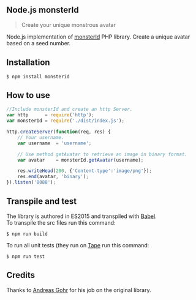 ## Node.js monsterId
> Create your unique monstrous avatar

Node.js implementation of [monsterId](http://www.splitbrain.org/projects/monsterid) PHP library.
Create a unique avatar based on a seed number.

## Installation

    $ npm install monsterid

## How to use

```js
//Include monsterId and create an http Server.
var http      = require('http');
var monsterId = require('./dist/index.js');

http.createServer(function(req, res) {
	// Your username.
	var username  = 'username';

	// Use method getAvatar to retrieve an image in binary format.
	var avatar    = monsterId.getAvatar(username);

    res.writeHead(200, {'Content-type':'image/png'});
    res.end(avatar, 'binary');
}).listen('8088');
```

## Transpile and test

The library is authored in ES2015 and transpiled with [Babel](https://babeljs.io/).  
To transpile the src files run this command:

	$ npm run build

To run all unit tests (they run on [Tape](https://github.com/substack/tape) run this command:

	$ npm run test


## Credits

Thanks to [Andreas Gohr](http://www.splitbrain.org/personal) for his job on the original library.

